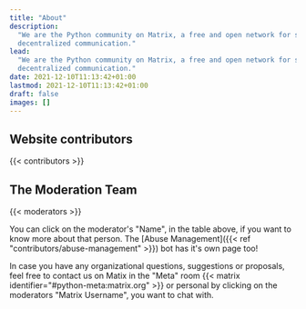 ```yaml
---
title: "About"
description:
  "We are the Python community on Matrix, a free and open network for secure,
  decentralized communication."
lead:
  "We are the Python community on Matrix, a free and open network for secure,
  decentralized communication."
date: 2021-12-10T11:13:42+01:00
lastmod: 2021-12-10T11:13:42+01:00
draft: false
images: []
---
```


## Website contributors

{{< contributors >}}

## The Moderation Team

{{< moderators >}}

You can click on the moderator's "Name", in the table above, if you want to
know more about that person. The [Abuse
Management]({{< ref "contributors/abuse-management" >}}) bot has it's own page
too!

In case you have any organizational questions, suggestions or proposals, feel
free to contact us on Matix in the "Meta" room
{{< matrix identifier="#python-meta:matrix.org" >}} or personal by clicking on
the moderators "Matrix Username", you want to chat with.
